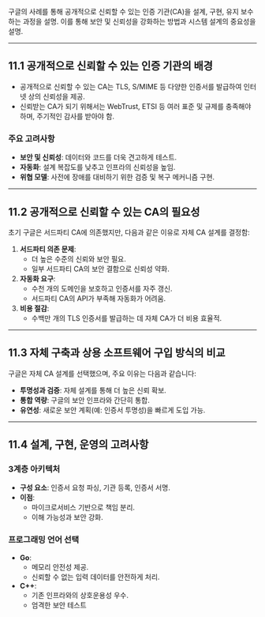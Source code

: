 구글의 사례를 통해 공개적으로 신뢰할 수 있는 인증 기관(CA)을 설계, 구현, 유지 보수하는 과정을 설명. 이를 통해 보안 및 신뢰성을 강화하는 방법과 시스템 설계의 중요성을 설명.

---

## 11.1 공개적으로 신뢰할 수 있는 인증 기관의 배경
- 공개적으로 신뢰할 수 있는 CA는 TLS, S/MIME 등 다양한 인증서를 발급하여 인터넷 상의 신뢰성을 제공.
- 신뢰받는 CA가 되기 위해서는 WebTrust, ETSI 등 여러 표준 및 규제를 충족해야 하며, 주기적인 감사를 받아야 함.

### 주요 고려사항
- **보안 및 신뢰성**: 데이터와 코드를 더욱 견고하게 테스트.
- **자동화**: 설계 복잡도를 낮추고 인프라의 신뢰성을 높임.
- **위협 모델**: 사전에 장애를 대비하기 위한 검증 및 복구 메커니즘 구현.

---

## 11.2 공개적으로 신뢰할 수 있는 CA의 필요성
초기 구글은 서드파티 CA에 의존했지만, 다음과 같은 이유로 자체 CA 설계를 결정함:

1. **서드파티 의존 문제**:
   - 더 높은 수준의 신뢰와 보안 필요.
   - 일부 서드파티 CA의 보안 결함으로 신뢰성 약화.
2. **자동화 요구**:
   - 수천 개의 도메인을 보호하고 인증서를 자주 갱신.
   - 서드파티 CA의 API가 부족해 자동화가 어려움.
3. **비용 절감**:
   - 수백만 개의 TLS 인증서를 발급하는 데 자체 CA가 더 비용 효율적.

---

## 11.3 자체 구축과 상용 소프트웨어 구입 방식의 비교
구글은 자체 CA 설계를 선택했으며, 주요 이유는 다음과 같습니다:

- **투명성과 검증**: 자체 설계를 통해 더 높은 신뢰 확보.
- **통합 역량**: 구글의 보안 인프라와 간단히 통합.
- **유연성**: 새로운 보안 계획(예: 인증서 투명성)을 빠르게 도입 가능.

---

## 11.4 설계, 구현, 운영의 고려사항

### 3계층 아키텍처
- **구성 요소**: 인증서 요청 파싱, 기관 등록, 인증서 서명.
- **이점**:
  - 마이크로서비스 기반으로 책임 분리.
  - 이해 가능성과 보안 강화.

### 프로그래밍 언어 선택
- **Go**:
  - 메모리 안전성 제공.
  - 신뢰할 수 없는 입력 데이터를 안전하게 처리.
- **C++**:
  - 기존 인프라와의 상호운용성 우수.
  - 엄격한 보안 테스트
